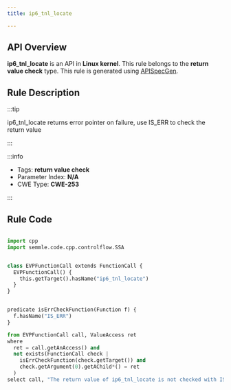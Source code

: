 ```yaml
---
title: ip6_tnl_locate

---
```



## API Overview
**ip6_tnl_locate** is an API in **Linux kernel**. This rule belongs to the **return value check** type. This rule is generated using [APISpecGen](../../tools/APISpecGen).
## Rule Description

:::tip

ip6_tnl_locate returns error pointer on failure, use IS_ERR to check the return value

:::

:::info

- Tags: **return value check**
- Parameter Index: **N/A**
- CWE Type: **CWE-253**

:::

## Rule Code
```python

import cpp
import semmle.code.cpp.controlflow.SSA


class EVPFunctionCall extends FunctionCall {
  EVPFunctionCall() {
    this.getTarget().hasName("ip6_tnl_locate")
  }
}


predicate isErrCheckFunction(Function f) {
  f.hasName("IS_ERR") 
}

from EVPFunctionCall call, ValueAccess ret
where
  ret = call.getAnAccess() and
  not exists(FunctionCall check |
    isErrCheckFunction(check.getTarget()) and
    check.getArgument(0).getAChild*() = ret
  )
select call, "The return value of ip6_tnl_locate is not checked with IS_ERR."
    
```